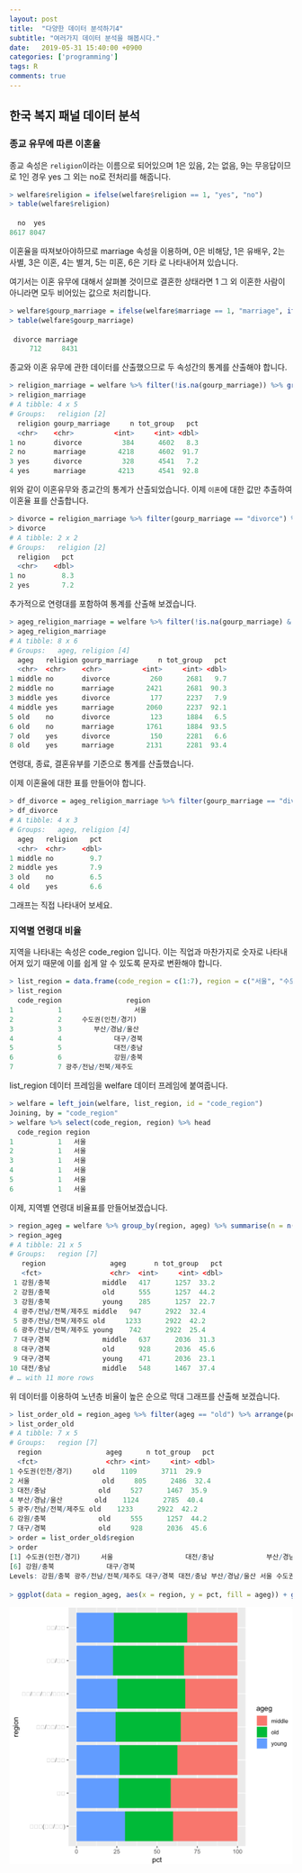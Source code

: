 ```yaml
---
layout: post
title:  "다양한 데이터 분석하기4"
subtitle: "여러가지 데이터 분석을 해봅시다."
date:   2019-05-31 15:40:00 +0900
categories: ['programming']
tags: R
comments: true
---
```


## 한국 복지 패널 데이터 분석

### 종교 유무에 따른 이혼율

종교 속성은 `religion`이라는 이름으로 되어있으며 1은 있음, 2는 없음, 9는 무응답이므로 1인 경우 yes 그 외는 no로 전처리를 해줍니다.

```r
> welfare$religion = ifelse(welfare$religion == 1, "yes", "no")
> table(welfare$religion)

  no  yes 
8617 8047 
```

이혼율을 따져보아야하므로 marriage 속성을 이용하며, 0은 비해당, 1은 유배우, 2는 사별, 3은 이혼, 4는 별겨, 5는 미혼, 6은 기타 로 나타내어져 있습니다. 

여기서는 이혼 유무에 대해서 살펴볼 것이므로 결혼한 상태라면 1 그 외 이혼한 사람이 아니라면 모두 비어있는 값으로 처리합니다.

```r
> welfare$gourp_marriage = ifelse(welfare$marriage == 1, "marriage", ifelse(welfare$marriage == 3, "divorce", NA))
> table(welfare$gourp_marriage)

 divorce marriage 
     712     8431 
```

종교와 이혼 유무에 관한 데이터를 산출했으므로 두 속성간의 통계를 산출해야 합니다.

```r
> religion_marriage = welfare %>% filter(!is.na(gourp_marriage)) %>% group_by(religion, gourp_marriage) %>% summarise(n = n()) %>% mutate(tot_group = sum(n)) %>% mutate(pct = round(n/tot_group*100, 1))
> religion_marriage
# A tibble: 4 x 5
# Groups:   religion [2]
  religion gourp_marriage     n tot_group   pct
  <chr>    <chr>          <int>     <int> <dbl>
1 no       divorce          384      4602   8.3
2 no       marriage        4218      4602  91.7
3 yes      divorce          328      4541   7.2
4 yes      marriage        4213      4541  92.8
```

위와 같이 이혼유무와 종교간의 통계가 산출되었습니다. 이제 `이혼`에 대한 값만 추출하여 이혼율 표를 산출합니다.

```r
> divorce = religion_marriage %>% filter(gourp_marriage == "divorce") %>% select(religion, pct)
> divorce
# A tibble: 2 x 2
# Groups:   religion [2]
  religion   pct
  <chr>    <dbl>
1 no         8.3
2 yes        7.2
```

추가적으로 연령대를 포함하여 통계를 산출해 보겠습니다.

```r
> ageg_religion_marriage = welfare %>% filter(!is.na(gourp_marriage) & ageg != "young") %>% group_by(ageg, religion, gourp_marriage) %>% summarise(n = n()) %>% mutate(tot_group = sum(n)) %>% mutate(pct = round(n/tot_group*100, 1))
> ageg_religion_marriage
# A tibble: 8 x 6
# Groups:   ageg, religion [4]
  ageg   religion gourp_marriage     n tot_group   pct
  <chr>  <chr>    <chr>          <int>     <int> <dbl>
1 middle no       divorce          260      2681   9.7
2 middle no       marriage        2421      2681  90.3
3 middle yes      divorce          177      2237   7.9
4 middle yes      marriage        2060      2237  92.1
5 old    no       divorce          123      1884   6.5
6 old    no       marriage        1761      1884  93.5
7 old    yes      divorce          150      2281   6.6
8 old    yes      marriage        2131      2281  93.4
```

연령대, 종료, 결혼유부를 기준으로 통계를 산출했습니다.

이제 이혼율에 대한 표를 만들어야 합니다.

```r
> df_divorce = ageg_religion_marriage %>% filter(gourp_marriage == "divorce") %>% select(ageg, religion, pct)
> df_divorce
# A tibble: 4 x 3
# Groups:   ageg, religion [4]
  ageg   religion   pct
  <chr>  <chr>    <dbl>
1 middle no         9.7
2 middle yes        7.9
3 old    no         6.5
4 old    yes        6.6
```

그래프는 직접 나타내어 보세요.

### 지역별 연령대 비율

지역을 나타내는 속성은 code_region 입니다. 이는 직업과 마찬가지로 숫자로 나타내어져 있기 때문에 이를 쉽게 알 수 있도록 문자로 변환해야 합니다.

```r
> list_region = data.frame(code_region = c(1:7), region = c("서울", "수도권(인천/경기)", "부산/경남/울산", "대구/경북", "대전/충남", "강원/충북", "광주/전남/전북/제주도"))
> list_region
  code_region                region
1           1                  서울
2           2     수도권(인천/경기)
3           3        부산/경남/울산
4           4             대구/경북
5           5             대전/충남
6           6             강원/충북
7           7 광주/전남/전북/제주도
```

list_region 데이터 프레임을 welfare 데이터 프레임에 붙여줍니다.

```r
> welfare = left_join(welfare, list_region, id = "code_region")
Joining, by = "code_region"
> welfare %>% select(code_region, region) %>% head
  code_region region
1           1   서울
2           1   서울
3           1   서울
4           1   서울
5           1   서울
6           1   서울
```

이제, 지역별 연령대 비율표를 만들어보겠습니다. 

```r
> region_ageg = welfare %>% group_by(region, ageg) %>% summarise(n = n()) %>%mutate(tot_group = sum(n)) %>% mutate(pct = round(n/tot_group*100, 2))
> region_ageg
# A tibble: 21 x 5
# Groups:   region [7]
   region                ageg       n tot_group   pct
   <fct>                 <chr>  <int>     <int> <dbl>
 1 강원/충북             middle   417      1257  33.2
 2 강원/충북             old      555      1257  44.2
 3 강원/충북             young    285      1257  22.7
 4 광주/전남/전북/제주도 middle   947      2922  32.4
 5 광주/전남/전북/제주도 old     1233      2922  42.2
 6 광주/전남/전북/제주도 young    742      2922  25.4
 7 대구/경북             middle   637      2036  31.3
 8 대구/경북             old      928      2036  45.6
 9 대구/경북             young    471      2036  23.1
10 대전/충남             middle   548      1467  37.4
# … with 11 more rows
```

위 데이터를 이용하여 노년층 비율이 높은 순으로 막대 그래프를 산출해 보겠습니다.

```r
> list_order_old = region_ageg %>% filter(ageg == "old") %>% arrange(pct)
> list_order_old
# A tibble: 7 x 5
# Groups:   region [7]
  region                ageg      n tot_group   pct
  <fct>                 <chr> <int>     <int> <dbl>
1 수도권(인천/경기)     old    1109      3711  29.9
2 서울                  old     805      2486  32.4
3 대전/충남             old     527      1467  35.9
4 부산/경남/울산        old    1124      2785  40.4
5 광주/전남/전북/제주도 old    1233      2922  42.2
6 강원/충북             old     555      1257  44.2
7 대구/경북             old     928      2036  45.6
> order = list_order_old$region
> order
[1] 수도권(인천/경기)     서울                  대전/충남             부산/경남/울산        광주/전남/전북/제주도
[6] 강원/충북             대구/경북            
Levels: 강원/충북 광주/전남/전북/제주도 대구/경북 대전/충남 부산/경남/울산 서울 수도권(인천/경기)

> ggplot(data = region_ageg, aes(x = region, y = pct, fill = ageg)) + geom_col() + coord_flip() + scale_x_discrete(limits = order)
```

![ageg_region](/img/r/data_analysis/ageg_region.png)











